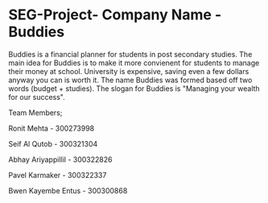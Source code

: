 # SEG-Project- Company Name - Buddies
Buddies is a financial planner for students in post secondary studies.
The main idea for Buddies is to make it more convienent for students to manage their money at school. University is expensive, saving even a few dollars anyway you can is worth it.
The name Buddies was formed based off two words (budget + studies).
The slogan for Buddies is "Managing your wealth for our success".

Team Members;

Ronit Mehta - 300273998

Seif Al Qutob - 300321304

Abhay Ariyappillil - 300322826

Pavel Karmaker - 300322337

Bwen Kayembe Entus - 300300868


